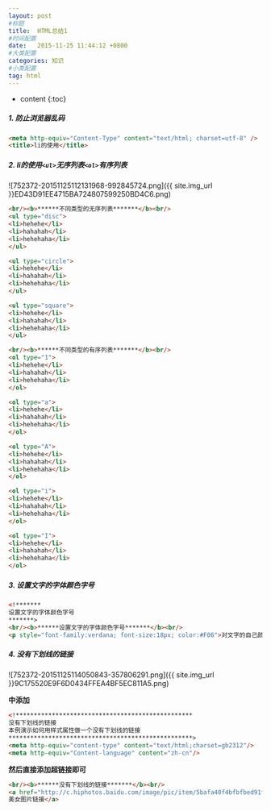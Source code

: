 ```yaml
---
layout: post
#标题
title:  HTML总结1
#时间配置
date:   2015-11-25 11:44:12 +0800
#大类配置
categories: 知识
#小类配置
tag: html
---
```


* content
{:toc}

##### 1. 防止浏览器乱码

```html
<meta http-equiv="Content-Type" content="text/html; charset=utf-8" />
<title>li的使用</title>
```
##### 2. li的使用`<ul>`无序列表`<ol>`有序列表

![752372-20151125112131968-992845724.png]({{ site.img_url }}ED43D91EE4715BA724807599250BD4C6.png)

```html
<br/><b>******不同类型的无序列表*******</b><br/>
<ul type="disc">
<li>hehehe</li>
<li>hahahah</li>
<li>hehehaha</li>
</ul>

<ul type="circle">
<li>hehehe</li>
<li>hahahah</li>
<li>hehehaha</li>
</ul>

<ul type="square">
<li>hehehe</li>
<li>hahahah</li>
<li>hehehaha</li>
</ul>

<br/><b>******不同类型的有序列表*******</b><br/>
<ol type="1">
<li>hehehe</li>
<li>hahahah</li>
<li>hehehaha</li>
</ol>

<ol type="a">
<li>hehehe</li>
<li>hahahah</li>
<li>hehehaha</li>
</ol>

<ol type="A">
<li>hehehe</li>
<li>hahahah</li>
<li>hehehaha</li>
</ol>

<ol type="i">
<li>hehehe</li>
<li>hahahah</li>
<li>hehehaha</li>
</ol>

<ol type="I">
<li>hehehe</li>
<li>hahahah</li>
<li>hehehaha</li>
</ol>
```

##### 3. 设置文字的字体颜色字号

```html
<!*******
设置文字的字体颜色字号
*******>
<br/><b>******设置文字的字体颜色字号*******</b><br/>
<p style="font-family:verdana; font-size:18px; color:#F06">对文字的自己颜色字号进行设置</p>
```

##### 4. 没有下划线的链接

![752372-20151125114050843-357806291.png]({{ site.img_url }}9C175520E9F6D0434FFEA4BF5EC811A5.png)

**<head>中添加**

```html
<!*************************************************
没有下划线的链接
本例演示如何用样式属性做一个没有下划线的链接
***************************************************>
<meta http-equiv="content-type" content="text/html;charset=gb2312"/>
<meta http-equiv="Content-language" content="zh-cn"/>
```

**然后直接添加超链接即可**

```html
<br/><b>******没有下划线的链接*******</b><br/>
<a href="http://c.hiphotos.baidu.com/image/pic/item/5bafa40f4bfbfbed91fbb0837ef0f736aec31faf.jpg" style="text-decoration:none">
美女图片链接</a>
```